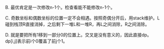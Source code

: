 B. 最优肯定是一次修改n-1个。检查看能不能修改n-1个。

C. 奇数坐标和偶数坐标的位置一定不会相遇。按照奇偶分开后，用stack维护。L碰到栈顶R直接消掉，之后剩下一堆L和一堆R，再L之间消除，R之间消除。

D. 就是要把所有1移到一部分0的位置上。交叉是没有意义的，因此直接dp。dp[i,j]表示前i个0覆盖了前j个1。
